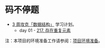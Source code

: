 # 码不停题

- [3 周攻克「数据结构」](https://leetcode-cn.com/study-plan/data-structures/?progress=28hzaki) 学习计划。
  - day 01 - [217. 存在重复元素](./217-存在重复元素.md)

注：本项目的环境准备工作请参阅：[项目环境准备](./install.md)。
